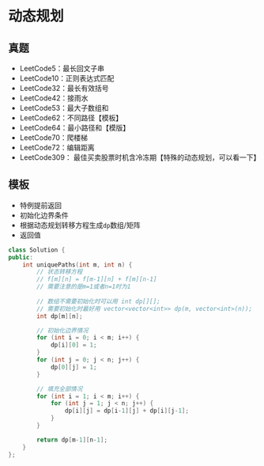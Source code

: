 # 动态规划

## 真题

* LeetCode5：最长回文子串
* LeetCode10：正则表达式匹配
* LeetCode32：最长有效括号
* LeetCode42：接雨水
* LeetCode53：最大子数组和
* LeetCode62：不同路径【模板】
* LeetCode64：最小路径和【模版】
* LeetCode70：爬楼梯
* LeetCode72：编辑距离
* LeetCode309： 最佳买卖股票时机含冷冻期【特殊的动态规划，可以看一下】

## 模板

* 特例提前返回
* 初始化边界条件
* 根据动态规划转移方程生成`dp`数组/矩阵
* 返回值

```c++
class Solution {
public:
    int uniquePaths(int m, int n) {
        // 状态转移方程
        // f[m][n] = f[m-1][n] + f[m][n-1]
        // 需要注意的是m=1或者n=1时为1
        
        // 数组不需要初始化时可以用 int dp[][];
        // 需要初始化时最好用 vector<vector<int>> dp(m, vector<int>(n));
        int dp[m][n];

        // 初始化边界情况
        for (int i = 0; i < m; i++) {
            dp[i][0] = 1;
        }
        for (int j = 0; j < n; j++) {
            dp[0][j] = 1;
        }

        // 填充全部情况
        for (int i = 1; i < m; i++) {
            for (int j = 1; j < n; j++) {
                dp[i][j] = dp[i-1][j] + dp[i][j-1];
            }
        }

        return dp[m-1][n-1];
    }
};
```
